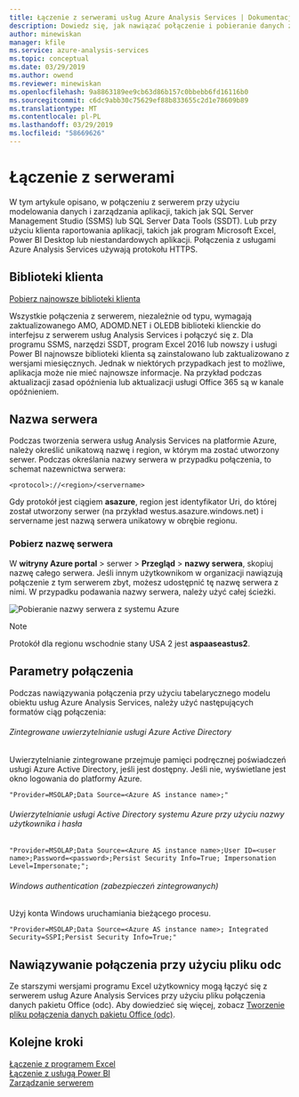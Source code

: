 ```yaml
---
title: Łączenie z serwerami usług Azure Analysis Services | Dokumentacja firmy Microsoft
description: Dowiedz się, jak nawiązać połączenie i pobieranie danych z serwera usług Analysis Services na platformie Azure.
author: minewiskan
manager: kfile
ms.service: azure-analysis-services
ms.topic: conceptual
ms.date: 03/29/2019
ms.author: owend
ms.reviewer: minewiskan
ms.openlocfilehash: 9a8863189ee9cb63d86b157c0bbebb6fd16116b0
ms.sourcegitcommit: c6dc9abb30c75629ef88b833655c2d1e78609b89
ms.translationtype: MT
ms.contentlocale: pl-PL
ms.lasthandoff: 03/29/2019
ms.locfileid: "58669626"
---
```

# <a name="connecting-to-servers"></a>Łączenie z serwerami

W tym artykule opisano, w połączeniu z serwerem przy użyciu modelowania danych i zarządzania aplikacji, takich jak SQL Server Management Studio (SSMS) lub SQL Server Data Tools (SSDT). Lub przy użyciu klienta raportowania aplikacji, takich jak program Microsoft Excel, Power BI Desktop lub niestandardowych aplikacji. Połączenia z usługami Azure Analysis Services używają protokołu HTTPS.

## <a name="client-libraries"></a>Biblioteki klienta

[Pobierz najnowsze biblioteki klienta](analysis-services-data-providers.md)

Wszystkie połączenia z serwerem, niezależnie od typu, wymagają zaktualizowanego AMO, ADOMD.NET i OLEDB biblioteki klienckie do interfejsu z serwerem usług Analysis Services i połączyć się z. Dla programu SSMS, narzędzi SSDT, program Excel 2016 lub nowszy i usługi Power BI najnowsze biblioteki klienta są zainstalowano lub zaktualizowano z wersjami miesięcznych. Jednak w niektórych przypadkach jest to możliwe, aplikacja może nie mieć najnowsze informacje. Na przykład podczas aktualizacji zasad opóźnienia lub aktualizacji usługi Office 365 są w kanale opóźnieniem.

## <a name="server-name"></a>Nazwa serwera

Podczas tworzenia serwera usług Analysis Services na platformie Azure, należy określić unikatową nazwę i region, w którym ma zostać utworzony serwer. Podczas określania nazwy serwera w przypadku połączenia, to schemat nazewnictwa serwera:

```
<protocol>://<region>/<servername>
```
 Gdy protokół jest ciągiem **asazure**, region jest identyfikator Uri, do której został utworzony serwer (na przykład westus.asazure.windows.net) i servername jest nazwą serwera unikatowy w obrębie regionu.

### <a name="get-the-server-name"></a>Pobierz nazwę serwera

W **witryny Azure portal** > serwer > **Przegląd** > **nazwy serwera**, skopiuj nazwę całego serwera. Jeśli innym użytkownikom w organizacji nawiązują połączenie z tym serwerem zbyt, możesz udostępnić tę nazwę serwera z nimi. W przypadku podawania nazwy serwera, należy użyć całej ścieżki.

![Pobieranie nazwy serwera z systemu Azure](./media/analysis-services-deploy/aas-deploy-get-server-name.png)

> [!NOTE]
> Protokół dla regionu wschodnie stany USA 2 jest **aspaaseastus2**.

## <a name="connection-string"></a>Parametry połączenia

Podczas nawiązywania połączenia przy użyciu tabelarycznego modelu obiektu usług Azure Analysis Services, należy użyć następujących formatów ciąg połączenia:

###### <a name="integrated-azure-active-directory-authentication"></a>Zintegrowane uwierzytelnianie usługi Azure Active Directory

Uwierzytelnianie zintegrowane przejmuje pamięci podręcznej poświadczeń usługi Azure Active Directory, jeśli jest dostępny. Jeśli nie, wyświetlane jest okno logowania do platformy Azure.

```
"Provider=MSOLAP;Data Source=<Azure AS instance name>;"
```


###### <a name="azure-active-directory-authentication-with-username-and-password"></a>Uwierzytelnianie usługi Active Directory systemu Azure przy użyciu nazwy użytkownika i hasła

```
"Provider=MSOLAP;Data Source=<Azure AS instance name>;User ID=<user name>;Password=<password>;Persist Security Info=True; Impersonation Level=Impersonate;";
```

###### <a name="windows-authentication-integrated-security"></a>Windows authentication (zabezpieczeń zintegrowanych)

Użyj konta Windows uruchamiania bieżącego procesu.

```
"Provider=MSOLAP;Data Source=<Azure AS instance name>; Integrated Security=SSPI;Persist Security Info=True;"
```

## <a name="connect-using-an-odc-file"></a>Nawiązywanie połączenia przy użyciu pliku odc

Ze starszymi wersjami programu Excel użytkownicy mogą łączyć się z serwerem usług Azure Analysis Services przy użyciu pliku połączenia danych pakietu Office (odc). Aby dowiedzieć się więcej, zobacz [Tworzenie pliku połączenia danych pakietu Office (odc)](analysis-services-odc.md).


## <a name="next-steps"></a>Kolejne kroki

[Łączenie z programem Excel](analysis-services-connect-excel.md)    
[Łączenie z usługą Power BI](analysis-services-connect-pbi.md)   
[Zarządzanie serwerem](analysis-services-manage.md)   

